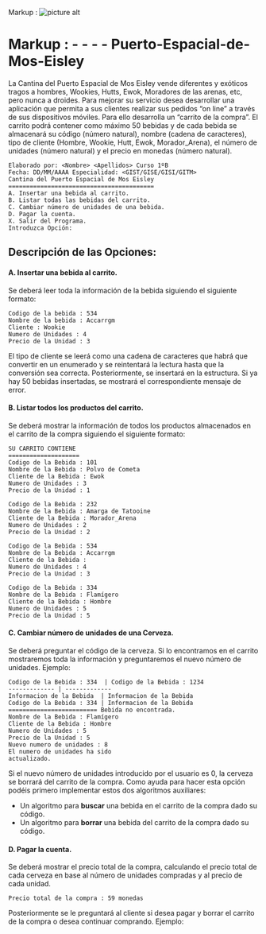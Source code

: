 Markup : ![picture alt](https://vignette.wikia.nocookie.net/clubpenguin/images/4/40/Puerto.png/revision/latest?cb=20130727165528&path-prefix=es "SantiagoMGVl")

Markup :  - - - -
Puerto-Espacial-de-Mos-Eisley
===============================
La Cantina del Puerto Espacial de Mos Eisley vende diferentes y exóticos tragos a hombres, Wookies, Hutts, Ewok, Moradores de las arenas, etc, pero nunca a droides. Para mejorar su servicio desea desarrollar una aplicación que permita a sus clientes realizar sus pedidos “on line” a través de sus dispositivos móviles. Para ello desarrolla un “carrito de la compra”. El carrito podrá contener como máximo 50 bebidas y de cada bebida se almacenará su código (número natural), nombre (cadena de caracteres), tipo de cliente (Hombre, Wookie, Hutt, Ewok, Morador_Arena), el número de unidades (número natural) y el precio en monedas (número natural).

```
Elaborado por: <Nombre> <Apellidos> Curso 1ºB
Fecha: DD/MM/AAAA Especialidad: <GIST/GISE/GISI/GITM>
Cantina del Puerto Espacial de Mos Eisley
=========================================
A. Insertar una bebida al carrito.
B. Listar todas las bebidas del carrito.
C. Cambiar número de unidades de una bebida.
D. Pagar la cuenta.
X. Salir del Programa.
Introduzca Opción: 
```

Descripción de las Opciones:
-----------------------------
#### A. Insertar una bebida al carrito.

Se deberá leer toda la información de la bebida siguiendo el siguiente formato:
```
Codigo de la bebida : 534
Nombre de la bebida : Accarrgm
Cliente : Wookie
Numero de Unidades : 4
Precio de la Unidad : 3
```
El tipo de cliente se leerá como una cadena de caracteres que habrá que convertir en un enumerado y
se reintentará la lectura hasta que la conversión sea correcta. Posteriormente, se insertará en la
estructura. Si ya hay 50 bebidas insertadas, se mostrará el correspondiente mensaje de error.

#### B. Listar todos los productos del carrito.
Se deberá mostrar la información de todos los productos almacenados en el carrito de la compra
siguiendo el siguiente formato:
```
SU CARRITO CONTIENE
====================
Codigo de la Bebida : 101
Nombre de la Bebida : Polvo de Cometa
Cliente de la Bebida : Ewok
Numero de Unidades : 3
Precio de la Unidad : 1

Codigo de la Bebida : 232
Nombre de la Bebida : Amarga de Tatooine
Cliente de la Bebida : Morador_Arena
Numero de Unidades : 2
Precio de la Unidad : 2

Codigo de la Bebida : 534
Nombre de la Bebida : Accarrgm
Cliente de la Bebida :
Numero de Unidades : 4
Precio de la Unidad : 3

Codigo de la Bebida : 334
Nombre de la Bebida : Flamígero
Cliente de la Bebida : Hombre
Numero de Unidades : 5
Precio de la Unidad : 5
```

#### C. Cambiar número de unidades de una Cerveza.
Se deberá preguntar el código de la cerveza. Si lo encontramos en el carrito mostraremos toda la
información y preguntaremos el nuevo número de unidades. Ejemplo:
```
Codigo de la Bebida : 334  | Codigo de la Bebida : 1234
------------- | -------------
Informacion de la Bebida  | Informacion de la Bebida
Codigo de la Bebida : 334 | Informacion de la Bebida ========================= Bebida no encontrada.
Nombre de la Bebida : Flamígero
Cliente de la Bebida : Hombre
Numero de Unidades : 5
Precio de la Unidad : 5
Nuevo numero de unidades : 8
El numero de unidades ha sido
actualizado. 
```
Si el nuevo número de unidades introducido por el usuario es 0, la cerveza se borrará del carrito de la
compra.
Como ayuda para hacer esta opción podéis primero implementar estos dos algoritmos auxiliares:
  * Un algoritmo para **buscar** una bebida en el carrito de la compra dado su código.
  * Un algoritmo para **borrar** una bebida del carrito de la compra dado su código.

#### D. Pagar la cuenta.
Se deberá mostrar el precio total de la compra, calculando el precio total de cada cerveza en base al
número de unidades compradas y al precio de cada unidad.
```
Precio total de la compra : 59 monedas
```
Posteriormente se le preguntará al cliente si desea pagar y borrar el carrito de la compra o desea
continuar comprando. Ejemplo:


